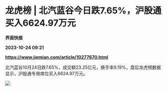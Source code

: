 # 龙虎榜 | 北汽蓝谷今日跌7.65%，沪股通买入6624.97万元
**界面快报**

**2023-10-24 09:21**

**https://www.jiemian.com/article/10277670.html**

北汽蓝谷10月24日跌7.65%，成交额23.25亿元，换手率9.19%，盘后龙虎榜数据显示，沪股通专用席位买入6624.97万元。

![](https://img1.jiemian.com/101/original/20231024/16981383284208600_a700xH.png)